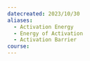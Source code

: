 ```yaml
---
datecreated: 2023/10/30
aliases:
  - Activation Energy
  - Energy of Activation
  - Activation Barrier
course:
---
```

